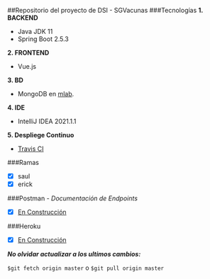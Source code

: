 ##Repositorio del proyecto de DSI - SGVacunas
###Tecnologías
__1. BACKEND__
- Java JDK 11
- Spring Boot 2.5.3

__2. FRONTEND__
- Vue.js

__3. BD__
- MongoDB en [mlab](https://mlab.com/).

__4. IDE__
- IntelliJ IDEA 2021.1.1

__5. Despliege Continuo__
- [Travis CI]()

###Ramas
- [x]  saul
- [x]  erick

###Postman - _Documentación de Endpoints_
- [x] [En Construcción]()

###Heroku
- [x] [En Construcción]()

***No olvidar actualizar a los ultimos cambios:***

`$git fetch origin master` o `$git pull origin master`



